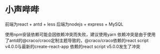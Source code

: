 # 小声哔哔

前端为react + antd + less
后端为nodejs + express + MySQL

使用npm安装依赖可能会因依赖冲突而失败，建议使用yarn
依赖冲突是由于使用了antd的@craco/craco定制主题导致的，@craco/craco依赖的react script v4.0.0与最新的create-react-app 依赖的react script v5.0.0发生了冲突

